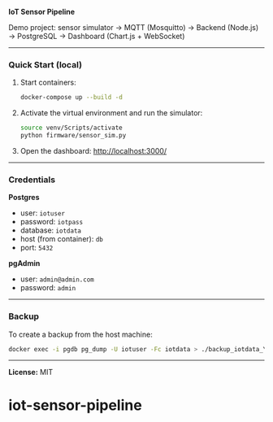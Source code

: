 **IoT Sensor Pipeline**

Demo project: sensor simulator → MQTT (Mosquitto) → Backend (Node.js) → PostgreSQL → Dashboard (Chart.js + WebSocket)

---

### Quick Start (local)

1. Start containers:

   ```bash
   docker-compose up --build -d
   ```

2. Activate the virtual environment and run the simulator:

   ```bash
   source venv/Scripts/activate
   python firmware/sensor_sim.py
   ```

3. Open the dashboard:
   [http://localhost:3000/](http://localhost:3000/)

---

### Credentials

**Postgres**

* user: `iotuser`
* password: `iotpass`
* database: `iotdata`
* host (from container): `db`
* port: `5432`

**pgAdmin**

* user: `admin@admin.com`
* password: `admin`

---

### Backup

To create a backup from the host machine:

```bash
docker exec -i pgdb pg_dump -U iotuser -Fc iotdata > ./backup_iotdata_YYYY-MM-DD.dump
```

---

**License:** MIT
# iot-sensor-pipeline
